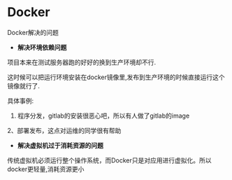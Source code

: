 # Docker

Docker解决的问题

- **解决环境依赖问题**

项目本来在测试服务器跑的好好的换到生产环境却不行.

这时候可以把运行环境安装在docker镜像里,发布到生产环境的时候直接运行这个镜像就行了.

具体事例:

1. 程序分发，gitlab的安装很恶心吧，所以有人做了gitlab的image

2、部署发布，这点对运维的同学很有帮助

- **解决虚拟机过于消耗资源的问题** 

传统虚拟机必须运行整个操作系统，而Docker只是对应用进行虚拟化。所以docker更轻量,消耗资源更小


